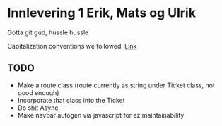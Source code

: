 # Innlevering 1 Erik, Mats og Ulrik
Gotta git gud, hussle hussle

Capitalization conventions we followed: [Link](https://docs.microsoft.com/en-us/dotnet/standard/design-guidelines/capitalization-conventions)

## TODO
- Make a route class (route currently as string under Ticket class, not good enough)
- Incorporate that class into the Ticket
- Do shit Async
- Make navbar autogen via javascript for ez maintainability